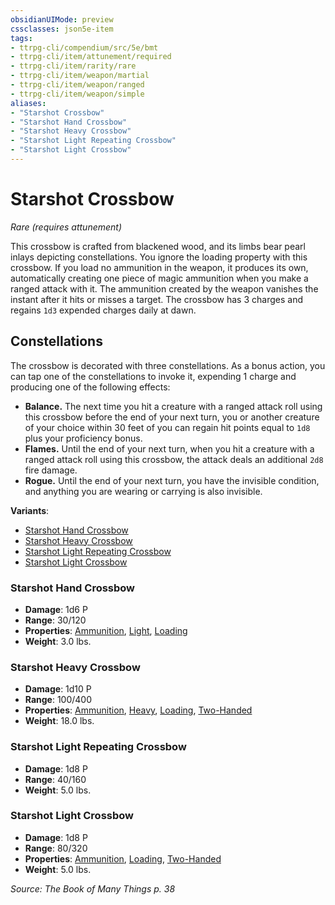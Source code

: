 ```yaml
---
obsidianUIMode: preview
cssclasses: json5e-item
tags:
- ttrpg-cli/compendium/src/5e/bmt
- ttrpg-cli/item/attunement/required
- ttrpg-cli/item/rarity/rare
- ttrpg-cli/item/weapon/martial
- ttrpg-cli/item/weapon/ranged
- ttrpg-cli/item/weapon/simple
aliases: 
- "Starshot Crossbow"
- "Starshot Hand Crossbow"
- "Starshot Heavy Crossbow"
- "Starshot Light Repeating Crossbow"
- "Starshot Light Crossbow"
---
```

# Starshot Crossbow
*Rare (requires attunement)*  


This crossbow is crafted from blackened wood, and its limbs bear pearl inlays depicting constellations. You ignore the loading property with this crossbow. If you load no ammunition in the weapon, it produces its own, automatically creating one piece of magic ammunition when you make a ranged attack with it. The ammunition created by the weapon vanishes the instant after it hits or misses a target. The crossbow has 3 charges and regains `1d3` expended charges daily at dawn.

## Constellations

The crossbow is decorated with three constellations. As a bonus action, you can tap one of the constellations to invoke it, expending 1 charge and producing one of the following effects:

- **Balance.** The next time you hit a creature with a ranged attack roll using this crossbow before the end of your next turn, you or another creature of your choice within 30 feet of you can regain hit points equal to `1d8` plus your proficiency bonus.  
- **Flames.** Until the end of your next turn, when you hit a creature with a ranged attack roll using this crossbow, the attack deals an additional `2d8` fire damage.  
- **Rogue.** Until the end of your next turn, you have the invisible condition, and anything you are wearing or carrying is also invisible.  

**Variants**:
- [Starshot Hand Crossbow](#Starshot%20Hand%20Crossbow)
- [Starshot Heavy Crossbow](#Starshot%20Heavy%20Crossbow)
- [Starshot Light Repeating Crossbow](#Starshot%20Light%20Repeating%20Crossbow)
- [Starshot Light Crossbow](#Starshot%20Light%20Crossbow)

### Starshot Hand Crossbow

- **Damage**: 1d6 P
- **Range**: 30/120
- **Properties**: [Ammunition](item-properties.md#Ammunition), [Light](item-properties.md#Light), [Loading](item-properties.md#Loading)
- **Weight**: 3.0 lbs.

### Starshot Heavy Crossbow

- **Damage**: 1d10 P
- **Range**: 100/400
- **Properties**: [Ammunition](item-properties.md#Ammunition), [Heavy](item-properties.md#Heavy), [Loading](item-properties.md#Loading), [Two-Handed](item-properties.md#Two-Handed)
- **Weight**: 18.0 lbs.

### Starshot Light Repeating Crossbow

- **Damage**: 1d8 P
- **Range**: 40/160
- **Weight**: 5.0 lbs.

### Starshot Light Crossbow

- **Damage**: 1d8 P
- **Range**: 80/320
- **Properties**: [Ammunition](item-properties.md#Ammunition), [Loading](item-properties.md#Loading), [Two-Handed](item-properties.md#Two-Handed)
- **Weight**: 5.0 lbs.


*Source: The Book of Many Things p. 38*